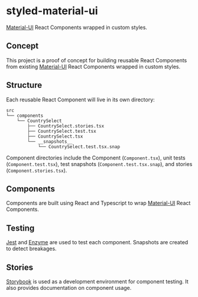 # styled-material-ui

[Material-UI](https://material-ui.com/) React Components wrapped in custom styles.

## Concept

This project is a proof of concept for building reusable React Components from existing [Material-UI](https://material-ui.com/) React Components wrapped in custom styles.

## Structure

Each reusable React Component will live in its own directory:

```
src
└── components
    └── CountrySelect
        ├── CountrySelect.stories.tsx
        ├── CountrySelect.test.tsx
        ├── CountrySelect.tsx
        └── __snapshots__
            └── CountrySelect.test.tsx.snap
```

Component directories include the Component (`Component.tsx`), unit tests (`Component.test.tsx`), test snapshots (`Component.test.tsx.snap`), and stories (`Component.stories.tsx`).

## Components

Components are built using React and Typescript to wrap [Material-UI](https://material-ui.com/) React Components.

## Testing

[Jest](https://jestjs.io/) and [Enzyme](https://airbnb.io/enzyme/) are used to test each component. Snapshots are created to detect breakages.

## Stories

[Storybook](https://storybook.js.org/) is used as a development environment for component testing. It also provides documentation on component usage.
